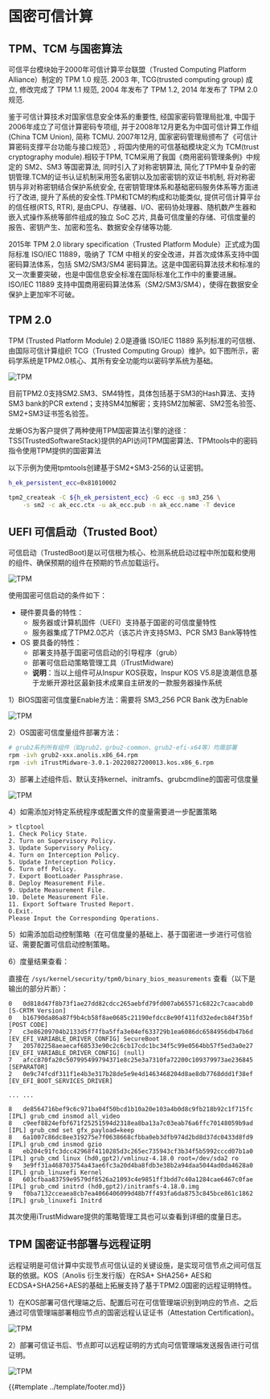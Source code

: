 # 国密可信计算

## TPM、TCM 与国密算法

可信平台模块始于2000年可信计算平台联盟（Trusted Computing Platform Alliance）制定的 TPM 1.0 规范. 2003 年, TCG(trusted computing group) 成立, 修改完成了 TPM 1.1 规范, 2004 年发布了 TPM 1.2, 2014 年发布了 TPM 2.0 规范.

鉴于可信计算技术对国家信息安全体系的重要性, 经国家密码管理局批准, 中国于2006年成立了可信计算密码专项组, 并于2008年12月更名为中国可信计算工作组(China TCM Union), 简称 TCMU. 2007年12月, 国家密码管理局颁布了《可信计算密码支撑平台功能与接口规范》, 将国内使用的可信基础模块定义为 TCM(trust cryptography module).相较于TPM, TCM采用了我国《商用密码管理条例》中规定的 SM2、SM3 等国密算法, 同时引入了对称密钥算法, 简化了TPM中复杂的密钥管理.TCM的证书认证机制采用签名密钥以及加密密钥的双证书机制, 将对称密钥与非对称密钥结合保护系统安全, 在密钥管理体系和基础密码服务体系等方面进行了改进, 提升了系统的安全性.TPM和TCM的构成和功能类似, 提供可信计算平台的信任根(RTS, RTR), 是由CPU、存储器、I/O、密码协处理器、随机数产生器和嵌入式操作系统等部件组成的独立 SoC 芯片, 具备可信度量的存储、可信度量的报告、密钥产生、加密和签名、数据安全存储等功能.

2015年 TPM 2.0 library specification（Trusted Platform Module）正式成为国际标准 ISO/IEC 11889，吸纳了 TCM 中相关的安全改进，并首次成体系支持中国密码算法体系，包括 SM2/SM3/SM4 密码算法。这是中国密码算法技术和标准的又一次重要突破，也是中国信息安全标准在国际标准化工作中的重要进展。ISO/IEC 11889 支持中国商用密码算法体系（SM2/SM3/SM4），使得在数据安全保护上更加牢不可破。

## TPM 2.0

TPM (Trusted Platform Module) 2.0是遵循 ISO/IEC 11889 系列标准的可信根、由国际可信计算组织 TCG（Trusted Computing Group）维护。如下图所示，密码学系统是TPM2.0核心、其所有安全功能均以密码学系统为基础。

![TPM](images/tpm_1.png)

目前TPM2.0支持SM2.SM3、SM4特性，具体包括基于SM3的Hash算法、支持SM3 bank的PCR extend；支持SM4加解密；支持SM2加解密、SM2签名验签、SM2+SM3证书签名验签。

龙蜥OS为客户提供了两种使用TPM国密算法引擎的途径：TSS(TrustedSoftwareStack)提供的API访问TPM国密算法、TPMtools中的密码指令使用TPM提供的国密算法

以下示例为使用tpmtools创建基于SM2+SM3-256的认证密钥。

```sh
h_ek_persistent_ecc=0x81010002

tpm2_createak -C ${h_ek_persistent_ecc} -G ecc -g sm3_256 \
    -s sm2 -c ak_ecc.ctx -u ak_ecc.pub -n ak_ecc.name -T device
```

## UEFI 可信启动（Trusted Boot）

可信启动（TrustedBoot)是以可信根为核心、检测系统启动过程中所加载和使用的组件、确保预期的组件在预期的节点加载运行。

![TPM](images/tpm_2.png)

使用国密可信启动的条件如下：

* 硬件要具备的特性：
  - 服务器或计算机固件（UEFI）支持基于国密的可信度量特性
  - 服务器集成了TPM2.0芯片（该芯片许支持SM3、PCR SM3 Bank等特性
* OS 要具备的特性：
  - 部署支持基于国密可信启动的引导程序（grub）
  - 部署可信启动策略管理工具（iTrustMidware)
  - **说明**：当以上组件可从Inspur KOS获取，Inspur KOS V5.8是浪潮信息基于龙蜥开源社区最新技术成果自主研发的一款服务器操作系统

1）BIOS国密可信度量Enable方法：需要将 SM3_256 PCR Bank 改为Enable

![TPM](images/tpm_3.png)

2）OS国密可信度量组件部署方法：

```sh
# grub2系列所有组件（如grub2、grbu2-common、grub2-efi-x64等）均需部署
rpm -ivh grub2-xxx.anolis.x86_64.rpm
rpm -ivh iTrustMidware-3.0.1-20220827200013.kos.x86_6.rpm
```

3）部署上述组件后、默认支持kernel、initramfs、grubcmdline的国密可信度量

![TPM](images/tpm_4.png)

4）如需添加对特定系统程序或配置文件的度量需要进一步配置策略

```shell
> tlcptool
1. Check Policy State.
2. Turn on Supervisory Policy.
3. Update Supervisory Policy.
4. Turn on Interception Policy.
5. Update Interception Policy.
6. Turn off Policy.
7. Export BootLoader Passphrase.
8. Deploy Measurement File.
9. Update Measurement File.
10. Delete Measurement File.
11. Export Software Trusted Report.
O.Exit.
Please Input the Corresponding Operations.
```

5）如需添加启动控制策略（在可信度量的基础上、基于国密进一步进行可信验证、需要配置可信启动控制策略。

6）度量结果查看：

直接在 `/sys/kernel/security/tpm0/binary_bios_measurements` 查看（以下是输出的部分片断）：

```
0	0d818d47f8b73f1ae27dd82cdcc265aebfd79fd007ab65571c6822c7caacabd0 [S-CRTM Version]
0	b16790da86a87f9b4cb58f8ae0685c21190efdcc8e90f411fd32edecb84f35bf [POST CODE]
7	c3e86209704b2133d5f77fba5ffa3e04ef633729b1ea6086dc6584956db47b6d [EV_EFI_VARIABLE_DRIVER_CONFIG] SecureBoot
7	205702258aeaecaf68533e90c2c6cb17cdc1bc34f5c99e0564bb57f5ed3a0e27 [EV_EFI_VARIABLE_DRIVER_CONFIG] (null)
7	afcc870fa20c507995499794371e8c25e3a7310fa72200c109379973ae236845 [SEPARATOR]
2	0e9c74fcdf311f1e4b3e317b28de5e9e4d1463468204d8ae8db7768ddd1f38ef [EV_EFI_BOOT_SERVICES_DRIVER]

... ...

8	de8564716bef9c6c971ba04f50bcd1b10a20e103a4b0d8c9fb218b92c1f715fc [IPL] grub_cmd insmod all_video
8	c9eef8824efbf671f25251594d2318ea8ba13a7c03eab76a6ffc70148059b9ad [IPL] grub_cmd set gfx_payload=keep
8	6a1007c86dc8ee319275e7f0638668cfbba0eb3dfb974d2bd8d37dc0433d8fd9 [IPL] grub_cmd insmod gzio
8	eb204c91fc3dcc42968f4110285d3c265ec735943cf3b34f5b5992cccd07b1a0 [IPL] grub_cmd linux (hd0,gpt2)/vmlinuz-4.18.0 root=/dev/sda2 ro
9	3e9ff31a468703754a43ae6fc3a20d4ba8fdb3e38b2a94daa5044ad0da4628a0 [IPL] grub_linuxefi Kernel
8	603cfbaa83759e9579df8526a21093c4e9851ff3bdd7c40a1284cae6467c0fae [IPL] grub_cmd initrd (hd0,gpt2)/initramfs-4.18.0.img
9	f0ba7132cceaea8cb7ea4066406099d48b7ff493fa6da8753c845bce861c1862 [IPL] grub_linuxefi Initrd
```

其次使用iTrustMidware提供的策略管理工具也可以查看到详细的度量日志。

## TPM 国密证书部署与远程证明

远程证明是可信计算中实现节点可信认证的关键设施，是实现可信节点之间可信互联的依据。KOS（Anolis 衍生发行版）在RSA+ SHA256+ AES和ECDSA+SHA256+AES的基础上拓展支持了基于TPM2.0国密的远程证明特性。

1）在KOS部署可信代理端之后、配置后可在可信管理端识别到响应的节点、之后通过可信管理端部署相应节点的国密远程认证证书（Attestation Certification)。

![TPM](images/tpm_7.png)

2）部署可信证书后、节点即可以远程证明的方式向可信管理端发送报告进行可信证明。

![TPM](images/tpm_8.png)

{{#template ../template/footer.md}}
